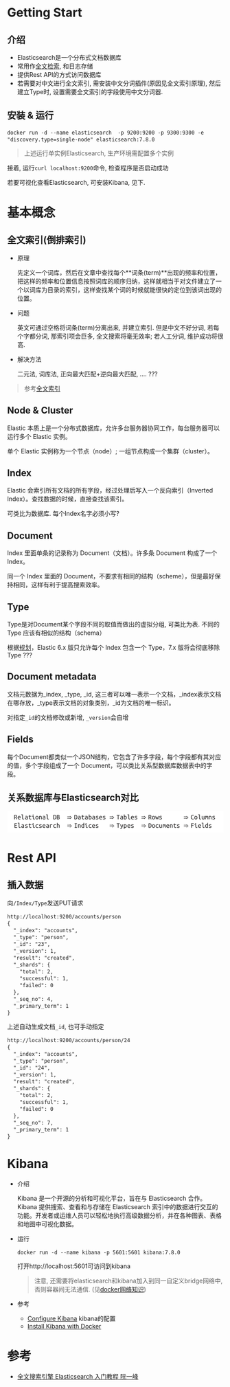 # Getting Start

## 介绍

* Elasticsearch是一个分布式文档数据库
* 常用作[全文检索](https://baike.baidu.com/item/%E5%85%A8%E6%96%87%E7%B4%A2%E5%BC%95/1140318?fr=aladdin), 和日志存储
* 提供Rest API的方式访问数据库
* 若需要对中文进行全文索引, 需安装中文分词插件(原因见全文索引原理), 然后建立Type时, 设置需要全文索引的字段使用中文分词器.

## 安装 & 运行

```shell
docker run -d --name elasticsearch  -p 9200:9200 -p 9300:9300 -e "discovery.type=single-node" elasticsearch:7.8.0
```

> 上述运行单实例Elasticsearch, 生产环境需配置多个实例

接着, 运行`curl localhost:9200`命令, 检查程序是否启动成功

若要可视化查看Elasticsearch, 可安装Kibana, 见下.

# 基本概念

## 全文索引(倒排索引)

* 原理

  先定义一个词库，然后在文章中查找每个**词条(term)**出现的频率和位置，把这样的频率和位置信息按照词库的顺序归纳，这样就相当于对文件建立了一个以词库为目录的索引，这样查找某个词的时候就能很快的定位到该词出现的位置。

* 问题

  英文可通过空格将词条(term)分离出来, 并建立索引. 但是中文不好分词, 若每个字都分词, 那索引项会巨多, 全文搜索将毫无效率; 若人工分词, 维护成功将很高. 

* 解决方法

  二元法, 词库法, 正向最大匹配+逆向最大匹配, .... ???

> 参考[全文索引](https://baike.baidu.com/item/%E5%85%A8%E6%96%87%E7%B4%A2%E5%BC%95/1140318?fr=aladdin)

## Node & Cluster

Elastic 本质上是一个分布式数据库，允许多台服务器协同工作，每台服务器可以运行多个 Elastic 实例。

单个 Elastic 实例称为一个节点（node）; 一组节点构成一个集群（cluster）。

## Index

Elastic 会索引所有文档的所有字段，经过处理后写入一个反向索引（Inverted Index）。查找数据的时候，直接查找该索引。

可类比为数据库. 每个Index名字必须小写?

## Document

Index 里面单条的记录称为 Document（文档）。许多条 Document 构成了一个 Index。

同一个 Index 里面的 Document，不要求有相同的结构（scheme），但是最好保持相同，这样有利于提高搜索效率。

## Type

Type是对Document某个字段不同的取值而做出的虚拟分组, 可类比为表. 不同的 Type 应该有相似的结构（schema）

根据[规划](https://www.elastic.co/blog/index-type-parent-child-join-now-future-in-elasticsearch)，Elastic 6.x 版只允许每个 Index 包含一个 Type，7.x 版将会彻底移除 Type ???

## Document metadata

文档元数据为_index, _type, _id, 这三者可以唯一表示一个文档，_index表示文档在哪存放，_type表示文档的对象类别，_id为文档的唯一标识。

对指定`_id`的文档修改或新增, `_version`会自增

## Fields

每个Document都类似一个JSON结构，它包含了许多字段，每个字段都有其对应的值，多个字段组成了一个 Document，可以类比关系型数据库数据表中的字段。

## 关系数据库与Elasticsearch对比

![img](.Elasticsearch/9419034-4f8eb4926bc326de.png)

# Rest API

## 插入数据

向`/Index/Type`发送PUT请求

```
http://localhost:9200/accounts/person
{
  "_index": "accounts",
  "_type": "person",
  "_id": "23",
  "_version": 1,
  "result": "created",
  "_shards": {
    "total": 2,
    "successful": 1,
    "failed": 0
  },
  "_seq_no": 4,
  "_primary_term": 1
}
```

上述自动生成文档`_id`, 也可手动指定

```
http://localhost:9200/accounts/person/24
{
  "_index": "accounts",
  "_type": "person",
  "_id": "24",
  "_version": 1,
  "result": "created",
  "_shards": {
    "total": 2,
    "successful": 1,
    "failed": 0
  },
  "_seq_no": 7,
  "_primary_term": 1
}
```

# Kibana

* 介绍

  Kibana 是一个开源的分析和可视化平台，旨在与 Elasticsearch 合作。Kibana 提供搜索、查看和与存储在 Elasticsearch 索引中的数据进行交互的功能。开发者或运维人员可以轻松地执行高级数据分析，并在各种图表、表格和地图中可视化数据。

* 运行

  ```shell
  docker run -d --name kibana -p 5601:5601 kibana:7.8.0
  ```

  打开http://localhost:5601可访问到kibana
  
  > 注意, 还需要将elasticsearch和kibana加入到同一自定义bridge网络中, 否则容器间无法通信. (见[docker网络知识](https://sidian.live/article/?id=268#head-15-0-0-0-0-0))
  
* 参考

  * [Configure Kibana](https://www.elastic.co/guide/en/kibana/current/settings.html) kibana的配置
  * [Install Kibana with Docker](https://www.elastic.co/guide/en/kibana/current/docker.html)

# 参考

* [全文搜索引擎 Elasticsearch 入门教程 阮一峰](http://www.ruanyifeng.com/blog/2017/08/elasticsearch.html)